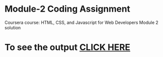 
# Module-2 Coding Assignment

Coursera course: HTML, CSS, and Javascript for Web Developers Module 2 solution

# To see the output [CLICK HERE](https://suryansh162.github.io/Coursera-HTML-CSS-and-JavaScript-for-Web-Developer/MODULE-2-Solution/?username=suryansh162&repo=MODULE-2-Solution)